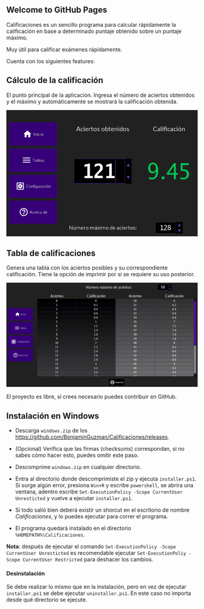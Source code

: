 ## Welcome to GitHub Pages

Calificaciones es un sencillo programa para calcular rápidamente la calificación en base a determinado puntaje obtenido sobre un puntaje máximo.

Muy útil para calificar exámenes rápidamente.

Cuenta con los siguientes features:

## Cálculo de la calificación

El punto principal de la aplicación. Ingresa el número de aciertos obtenidos y el máximo y automáticamente se mostrará la calificación obtenida.

![Image](img/inicio.png "Inicio")

## Tabla de calificaciones

Genera una tabla con los aciertos posibles y su correspondiente calificación. Tiene la opción de imprimir por si se requiere su uso posterior.

![Image](img/tablas.png "Tablas")

El proyecto es libre, si crees necesario puedes contribuir en GitHub.



## Instalación en Windows

- Descarga `windows.zip` de los https://github.com/BenjaminGuzman/Calificaciones/releases.

- (Opcional) Verifica que las firmas (checksums) correspondan, si no sabes cómo hacer esto, puedes omitir este paso.

- Descomprime `windows.zip` en cualquier directorio.

- Entra al directorio donde descomprimiste el zip y ejecuta `installer.ps1`. Si surge algún error, presiona `Win+R` y escribe `powershell`, se abrira una ventana, adentro escribe `Set-ExecutionPolicy -Scope CurrentUser Unresticted` y vuelve a ejecutar `installer.ps1`.

- Si todo salió bien deberá existir un shorcut en el escritorio de nombre _Calificaciones_, y lo puedes ejecutar para correr el programa.

- El programa quedará instalado en el directorio `%HOMEPATH%\Calificaciones`.

**Nota**: después de ejecutar el comando `Set-ExecutionPolicy -Scope CurrentUser Unresticted` es recomendable ejecutar `Set-ExecutionPoliy -Scope CurrentUser Restricted` para deshacer los cambios.

#### Desinstalación

Se debe realizar lo mismo que en la instalación, pero en vez de ejecutar `installer.ps1` se debe ejecutar `uninstaller.ps1`. En este caso no importa desde qué directorio se ejecute.
